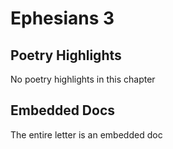 # Ephesians 3

## Poetry Highlights

No poetry highlights in this chapter

## Embedded Docs

The entire letter is an embedded doc


